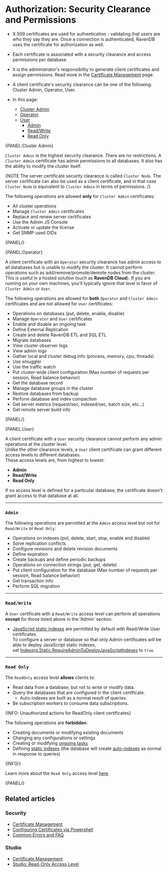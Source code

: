 # Authorization: Security Clearance and Permissions

* X.509 certificates are used for authentication - validating that users are who they say they are. 
  Once a connection is authenticated, RavenDB uses the certificate for authorization as well. 

* Each certificate is associated with a security clearance and access permissions per database.

* It is the administrator's responsibility to generate client certificates and assign permissions. 
  Read more in the [Certificate Management](../authentication/certificate-management) page.

* A client certificate's security clearance can be one of the following: Cluster Admin, Operator, User.

* In this page:
   * [Cluster Admin](../../../server/security/authorization/security-clearance-and-permissions#cluster-admin)
   * [Operator](../../../server/security/authorization/security-clearance-and-permissions#operator)
   * [User](../../../server/security/authorization/security-clearance-and-permissions#user)  
      * [Admin](../../../server/security/authorization/security-clearance-and-permissions#section)  
      * [Read/Write](../../../server/security/authorization/security-clearance-and-permissions#section-1) 
      * [Read Only](../../../server/security/authorization/security-clearance-and-permissions#section-2)

{PANEL:Cluster Admin}

`Cluster Admin` is the highest security clearance. There are no restrictions. A `Cluster Admin` certificate has admin permissions to all databases. It also has the ability to modify the cluster itself.

{NOTE The server certificate security clearance is called `Cluster Node`. The server certificate can also be used as a client certificate, and in that case `Cluster Node` is equivalent to `Cluster Admin` in terms of permissions. /}

The following operations are allowed **only** for `Cluster Admin` certificates:

- All cluster operations
- Manage `Cluster Admin` certificates
- Replace and renew server certificates
- Use the Admin JS Console
- Activate or update the license
- Get SNMP used OIDs

{PANEL/}

{PANEL:Operator}

A client certificate with an `Operator` security clearance has admin access to all databases 
but is unable to modify the cluster. It cannot perform operations such as 
add/remove/promote/demote nodes from the cluster. This is useful in a hosted solution 
(such as **RavenDB Cloud**). If you are running on your own machines, you'll typically ignore 
that level in favor of `Cluster Admin` or `User`.

The following operations are allowed for **both** `Operator` and `Cluster Admin` certificates and are not allowed for `User` certificates:

- Operations on databases (put, delete, enable, disable)
- Manage `Operator` and `User` certificates
- Enable and disable an ongoing task
- Define External Replication
- Create and delete RavenDB ETL and SQL ETL
- Migrate databases
- View cluster observer logs
- View admin logs
- Gather local and cluster debug info (process, memory, cpu, threads) 
- Use smuggler
- Use the traffic watch
- Put cluster-wide client configuration (Max number of requests per session, Read balance behavior)
- Get the database record
- Manage database groups in the cluster
- Restore databases from backup
- Perform database and index compaction
- Get server metrics (request/sec, indexed/sec, batch size, etc...)
- Get remote server build info

{PANEL/}

{PANEL:User}

A client certificate with a `User` security clearance cannot perform any admin operations at the cluster level.  
Unlike the other clearance levels, a `User` client certificate can grant different access levels to different databases.  
These access levels are, from highest to lowest:  

* **Admin**  
* **Read/Write**  
* **Read Only**  

If no access level is defined for a particular database, the certificate doesn't grant access to that database at all.  

---

### `Admin`

The following operations are permitted at the `Admin` access level but not for `Read/Write` or `Read Only`:

- Operations on indexes (put, delete, start, stop, enable and disable)
- Solve replication conflicts
- Configure revisions and delete revision documents
- Define expiration
- Create backups and define periodic backups
- Operations on connection strings (put, get, delete)
- Put client configuration for the database (Max number of requests per session, Read balance behavior)
- Get transaction info
- Perform SQL migration

---

### `Read/Write`

A `User` certificate with a `Read/Write` access level can perform all operations **except** for those listed above in the 'Admin' section.  

  * [JavaScript static indexes](../../../indexes/javascript-indexes) are permitted by default with Read/Write User certificates.  
    To configure a server or database so that only Admin certificates will be able to deploy JavaScript static indexes,  
    set [Indexing.Static.RequireAdminToDeployJavaScriptIndexes](../../../server/configuration/indexing-configuration#indexing.static.requireadmintodeployjavascriptindexes) 
    to `true`.

---

### `Read Only`

The `ReadOnly` access level **allows** clients to: 

- Read data from a database, but not to write or modify data.  
- Query the databases that are configured in the client certificate.  
   * Auto-indexes are built as a normal result of queries.  
- Be subscription workers to consume data subscriptions.  

{INFO: Unauthorized actions for ReadOnly client certificates}

The following operations are **forbidden**:  

- Creating documents or modifying existing documents  
- Changing any configurations or settings  
- Creating or modifying [ongoing tasks](../../../server/ongoing-tasks/general-info)  
- Defining [static indexes](../../../indexes/creating-and-deploying#static-indexes) (the database will create 
[auto-indexes](../../../indexes/creating-and-deploying#auto-indexes) as normal in response to queries)


{INFO/}

Learn more about the `Read Only` access level [here](../../../studio/server/certificates/read-only-access-level).

{PANEL/}

## Related articles

### Security

- [Certificate Management](../../../server/security/authentication/certificate-management)
- [Configuring Certificates via Powershell](../../../server/security/authentication/client-certificate-usage#example-ii---using-powershell-and-wget-in-windows)
- [Common Errors and FAQ](../../../server/security/common-errors-and-faq)

### Studio

- [Certificate Management](../../../studio/server/certificates/server-management-certificates-view)
- [Studio: Read-Only Access Level](../../../studio/server/certificates/read-only-access-level)
